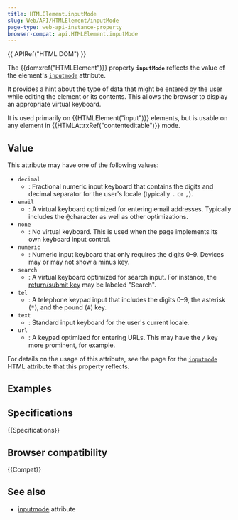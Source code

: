 ```yaml
---
title: HTMLElement.inputMode
slug: Web/API/HTMLElement/inputMode
page-type: web-api-instance-property
browser-compat: api.HTMLElement.inputMode
---
```


{{ APIRef("HTML DOM") }}

The {{domxref("HTMLElement")}} property **`inputMode`** reflects the value of the element's [`inputmode`](/en-US/docs/Web/HTML/Global_attributes/inputmode) attribute.

It provides a hint about the type of data that might be entered by the user while editing the element or its contents. This allows the browser to display an appropriate virtual keyboard.

It is used primarily on {{HTMLElement("input")}} elements, but is usable on any element in {{HTMLAttrxRef("contenteditable")}} mode.

## Value

This attribute may have one of the following values:

- `decimal`
  - : Fractional numeric input keyboard that contains the digits and decimal separator for the user's locale (typically <kbd>.</kbd> or <kbd>,</kbd>).
- `email`
  - : A virtual keyboard optimized for entering email addresses.
    Typically includes the <kbd>@</kbd>character as well as other optimizations.
- `none`
  - : No virtual keyboard. This is used when the page implements its own keyboard input control.
- `numeric`
  - : Numeric input keyboard that only requires the digits 0–9.
    Devices may or may not show a minus key.
- `search`
  - : A virtual keyboard optimized for search input.
    For instance, the [return/submit key](https://html.spec.whatwg.org/dev/interaction.html#input-modalities:-the-enterkeyhint-attribute) may be labeled "Search".
- `tel`
  - : A telephone keypad input that includes the digits 0–9, the asterisk (<kbd>\*</kbd>), and the pound (<kbd>#</kbd>) key.
- `text`
  - : Standard input keyboard for the user's current locale.
- `url`
  - : A keypad optimized for entering URLs.
    This may have the <kbd>/</kbd> key more prominent, for example.

For details on the usage of this attribute, see the page for the [`inputmode`](/en-US/docs/Web/HTML/Global_attributes/inputmode) HTML attribute that this property reflects.

## Examples

## Specifications

{{Specifications}}

## Browser compatibility

{{Compat}}

## See also

- [inputmode](/en-US/docs/Web/HTML/Global_attributes#inputmode) attribute

